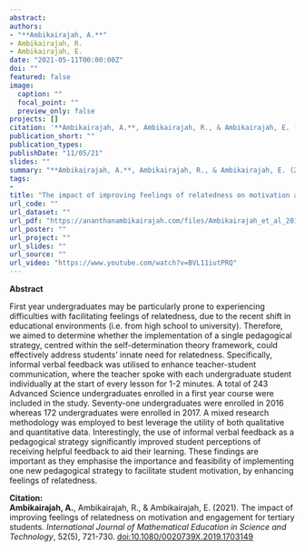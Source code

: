 ```yaml
---
abstract: 
authors:
- "**Ambikairajah, A.**"
- Ambikairajah, R.
- Ambikairajah, E.
date: "2021-05-11T00:00:00Z"
doi: ""
featured: false
image:
  caption: ""
  focal_point: ""
  preview_only: false
projects: []
citation: '**Ambikairajah, A.**, Ambikairajah, R., & Ambikairajah, E. (2021). The impact of improving feelings of relatedness on motivation and engagement for tertiary students. *International Journal of Mathematical Education in Science and Technology*, 52(5), 721-730. [doi:10.1080/0020739X.2019.1703149](https://doi.org/10.1080/0020739X.2019.1703149)'
publication_short: ""
publication_types: 
publishDate: "11/05/21"
slides: ""
summary: "**Ambikairajah, A.**, Ambikairajah, R., & Ambikairajah, E. (2021). The impact of improving feelings of relatedness on motivation and engagement for tertiary students. *International Journal of Mathematical Education in Science and Technology*, 52(5), 721-730. [doi:10.1080/0020739X.2019.1703149](https://doi.org/10.1080/0020739X.2019.1703149)"
tags:
- 
title: "The impact of improving feelings of relatedness on motivation and engagement for tertiary students"
url_code: ""
url_dataset: ""
url_pdf: "https://ananthanambikairajah.com/files/Ambikairajah_et_al_2019_The_impact_of_IJMEST.pdf"
url_poster: ""
url_project: ""
url_slides: ""
url_source: ""
url_video: "https://www.youtube.com/watch?v=BVL11iutPRQ"
---
```


**Abstract**   

First year undergraduates may be particularly prone to experiencing difficulties with facilitating feelings of relatedness, due to the recent shift in educational environments (i.e. from high school to university). Therefore, we aimed to determine whether the implementation of a single pedagogical strategy, centred within the self-determination theory framework, could effectively address students’ innate need for relatedness. Specifically, informal verbal feedback was utilised to enhance teacher-student communication, where the teacher spoke with each undergraduate student individually at the start of every lesson for 1-2 minutes. A total of 243 Advanced Science undergraduates enrolled in a first year course were included in the study. Seventy-one undergraduates were enrolled in 2016 whereas 172 undergraduates were enrolled in 2017. A mixed research methodology was employed to best leverage the utility of both qualitative and quantitative data. Interestingly, the use of informal verbal feedback as a pedagogical strategy significantly improved student perceptions of receiving helpful feedback to aid their learning. These findings are important as they emphasise the importance and feasibility of implementing one new pedagogical strategy to facilitate student motivation, by enhancing feelings of relatedness.   


**Citation:**    
**Ambikairajah, A.**, Ambikairajah, R., & Ambikairajah, E. (2021). The impact of improving feelings of relatedness on motivation and engagement for tertiary students. *International Journal of Mathematical Education in Science and Technology*, 52(5), 721-730. [doi:10.1080/0020739X.2019.1703149](https://doi.org/10.1080/0020739X.2019.1703149)